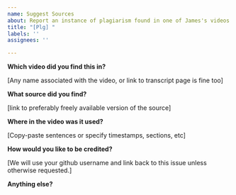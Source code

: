```yaml
---
name: Suggest Sources
about: Report an instance of plagiarism found in one of James's videos
title: "[Plg] "
labels: ''
assignees: ''

---
```

**Which video did you find this in?**

[Any name associated with the video, or link to transcript page is fine too]

**What source did you find?**

[link to preferably freely available version of the source]

**Where in the video was it used?**

[Copy-paste sentences or specify timestamps, sections, etc]

**How would you like to be credited?**

[We will use your github username and link back to this issue unless otherwise requested.]

**Anything else?**


